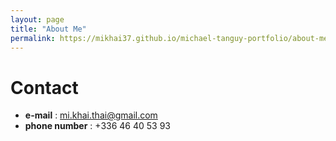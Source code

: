 ```yaml
---
layout: page
title: "About Me"
permalink: https://mikhai37.github.io/michael-tanguy-portfolio/about-me
---
```


# Contact

* **e-mail** : mi.khai.thai@gmail.com
* **phone number** : +336 46 40 53 93 
